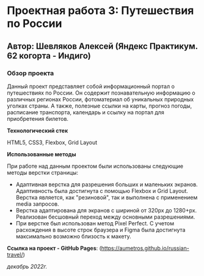 # Проектная работа 3: Путешествия по России
## Автор: Шевляков Алексей (Яндекс Практикум. 62 когорта - Индиго)

### Обзор проекта
Данный проект представляет собой информационный портал о путешествиях по России. Он содержит познавательную информацию о различных регионах России, фотоматериал об уникальных природных уголках страны. А также, полезные ссылки на карты, прогноз погоды, расписание транспорта, календарь и ссылку на портал для приобретения билетов.

**Технологический стек**

HTML5, CSS3, Flexbox, Grid Layout

**Использованные методы**

При работе над данным проектом были использованы следующие методы верстки страницы:
* Адаптивная верстка для разрешения больших и маленьких экранов. Адаптивность была достигнута с помощью Flexbox и Grid Layout. Верстка является, как "резиновой", так и выполнена с применением media запросов.
* Верстка адаптирована для экранов с шириной от 320px до 1280+px. Реализован бесшовный переход между основными разрешениями.
* При верстке был использован метод Pixel Perfect. С учетом расхождения в высоте строк браузера и Figma была достигнута максимально возможно близость к макету.

**Ссылка на проект - GitHub Pages**: (https://aumetros.github.io/russian-travel/)

*декабрь 2022г.* 